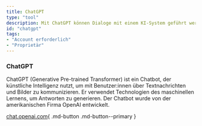```yaml
---
title: ChatGPT
type: "tool"
description: Mit ChatGPT können Dialoge mit einem KI-System geführt werden.
id: "chatgpt"
tags:
- "Account erforderlich"
- "Proprietär"
---
```


### ChatGPT

ChatGPT (Generative Pre-trained Transformer) ist ein Chatbot, der künstliche Intelligenz nutzt, um mit Benutzer:innen über Textnachrichten und Bilder zu kommunizieren. Er verwendet Technologien des maschinellen Lernens, um Antworten zu generieren. Der Chatbot wurde von der amerikanischen Firma OpenAI entwickelt.

[chat.openai.com](https://chat.openai.com/){ .md-button .md-button--primary } 
